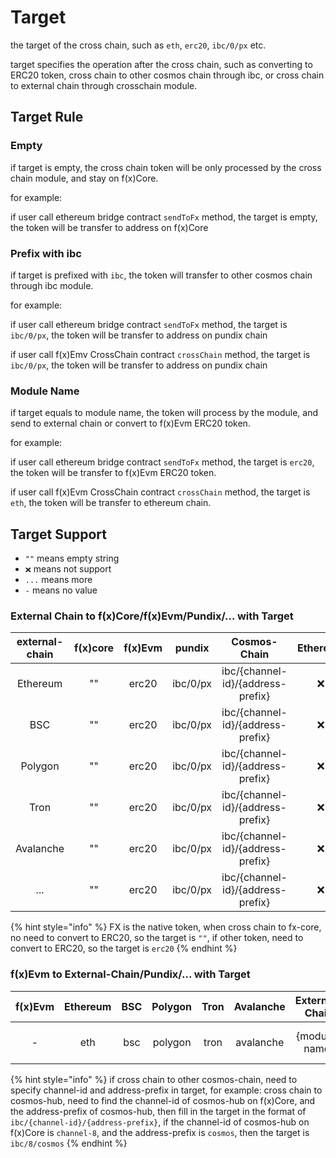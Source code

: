 # Target

the target of the cross chain, such as `eth`, `erc20`, `ibc/0/px` etc.

target specifies the operation after the cross chain, such as converting to ERC20 token, cross chain to other cosmos
chain through ibc, or cross chain to external chain through crosschain module.

## Target Rule

### Empty

if target is empty, the cross chain token will be only processed by the cross chain module, and stay on f(x)Core.

for example:

if user call ethereum bridge contract `sendToFx` method, the target is empty, the token will be transfer to address on
f(x)Core


### Prefix with ibc

if target is prefixed with `ibc`, the token will transfer to other cosmos chain through ibc module.

for example:

if user call ethereum bridge contract `sendToFx` method, the target is `ibc/0/px`, the token will be transfer to address
on pundix chain

if user call f(x)Emv CrossChain contract `crossChain` method, the target is `ibc/0/px`, the token will be transfer to
address on pundix chain

### Module Name

if target equals to module name, the token will process by the module, and send to external chain or convert to f(x)Evm
ERC20 token.

for example:

if user call ethereum bridge contract `sendToFx` method, the target is `erc20`, the token will be transfer to f(x)Evm
ERC20 token.

if user call f(x)Evm CrossChain contract `crossChain` method, the target is `eth`, the token will be transfer to ethereum chain.


## Target Support

* `""` means empty string
* `❌` means not support
* `...` means more
* `-` means no value

### External Chain to f(x)Core/f(x)Evm/Pundix/... with Target

| external-chain | f(x)core | f(x)Evm |  pundix  |           Cosmos-Chain            | Ethereum | BSC | External-Chain |
|:--------------:|:--------:|:-------:|:--------:|:---------------------------------:|:--------:|:---:|:--------------:|
|    Ethereum    |    ""    |  erc20  | ibc/0/px | ibc/{channel-id}/{address-prefix} |    ❌     |  ❌  |       ❌        |
|      BSC       |    ""    |  erc20  | ibc/0/px | ibc/{channel-id}/{address-prefix} |    ❌     |  ❌  |       ❌        |
|    Polygon     |    ""    |  erc20  | ibc/0/px | ibc/{channel-id}/{address-prefix} |    ❌     |  ❌  |       ❌        |
|      Tron      |    ""    |  erc20  | ibc/0/px | ibc/{channel-id}/{address-prefix} |    ❌     |  ❌  |       ❌        |
|   Avalanche    |    ""    |  erc20  | ibc/0/px | ibc/{channel-id}/{address-prefix} |    ❌     |  ❌  |       ❌        |
|      ...       |    ""    |  erc20  | ibc/0/px | ibc/{channel-id}/{address-prefix} |    ❌     |  ❌  |       ❌        |

{% hint style="info" %}
FX is the native token, when cross chain to fx-core, no need to convert to ERC20, so the target is `""`, if other token,
need to convert to ERC20, so the target is `erc20`
{% endhint %}


### f(x)Evm to External-Chain/Pundix/... with Target

| f(x)Evm | Ethereum | BSC | Polygon | Tron | Avalanche | External-Chain |  Pundix  |           Cosmos-Chain            | f(x)Core | f(x)Evm |
|:-------:|:--------:|:---:|:-------:|:----:|:---------:|:--------------:|:--------:|:---------------------------------:|:--------:|:-------:|
|    -    |   eth    | bsc | polygon | tron | avalanche | {module-name}  | ibc/0/px | ibc/{channel-id}/{address-prefix} |    ❌     |    ❌    |


{% hint style="info" %}
if cross chain to other cosmos-chain, need to specify channel-id and address-prefix in target, for example: cross chain
to cosmos-hub, need to find the channel-id of cosmos-hub on f(x)Core, and the address-prefix of cosmos-hub, then fill in
the target in the format of `ibc/{channel-id}/{address-prefix}`, if the channel-id of cosmos-hub on f(x)Core is `channel-8`,
and the address-prefix is `cosmos`, then the target is `ibc/8/cosmos`
{% endhint %}
